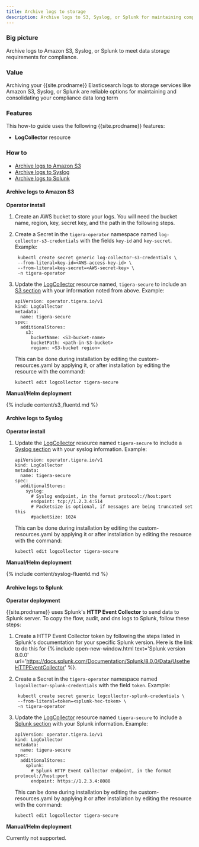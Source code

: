 ```yaml
---
title: Archive logs to storage
description: Archive logs to S3, Syslog, or Splunk for maintaining compliance data.
---
```


### Big picture

Archive logs to Amazon S3, Syslog, or Splunk to meet data storage requirements for compliance.

### Value

Archiving your {{site.prodname}} Elasticsearch logs to storage services like Amazon S3, Syslog, or Splunk are reliable 
options for maintaining and consolidating your compliance data long term

### Features

This how-to guide uses the following {{site.prodname}} features:
- **LogCollector** resource

### How to

* [Archive logs to Amazon S3](#archive-logs-to-amazon-s3)
* [Archive logs to Syslog](#archive-logs-to-syslog)
* [Archive logs to Splunk](#archive-logs-to-splunk)


#### Archive logs to Amazon S3

**Operator install**

1. Create an AWS bucket to store your logs.
   You will need the bucket name, region, key, secret key, and the path in the following steps.

2. Create a Secret in the `tigera-operator` namespace named `log-collector-s3-credentials` with the fields `key-id` and `key-secret`.
   Example:

   ```
    kubectl create secret generic log-collector-s3-credentials \
    --from-literal=key-id=<AWS-access-key-id> \
    --from-literal=key-secret=<AWS-secret-key> \
    -n tigera-operator
   ```

3. Update the [LogCollector]({{site.baseurl}}/reference/installation/api#operator.tigera.io/v1.LogCollector)
   resource named, `tigera-secure` to include an [S3 section]({{site.baseurl}}/reference/installation/api#operator.tigera.io/v1.S3StoreSpec)
   with your information noted from above.
   Example:

   ```
   apiVersion: operator.tigera.io/v1
   kind: LogCollector
   metadata:
     name: tigera-secure
   spec:
     additionalStores:
       s3:
         bucketName: <S3-bucket-name>
         bucketPath: <path-in-S3-bucket>
         region: <S3-bucket region>
   ```
   This can be done during installation by editing the custom-resources.yaml
   by applying it, or after installation by editing the resource with the command:

   ```
   kubectl edit logcollector tigera-secure
   ```

**Manual/Helm deployment**

{% include content/s3_fluentd.md %}


#### Archive logs to Syslog

**Operator install**

1. Update the
   [LogCollector]({{site.baseurl}}/reference/installation/api#operator.tigera.io/v1.LogCollector)
   resource named `tigera-secure` to include
   a [Syslog section]({{site.baseurl}}/reference/installation/api#operator.tigera.io/v1.SyslogStoreSpec)
   with your syslog information.
   Example:
   ```
   apiVersion: operator.tigera.io/v1
   kind: LogCollector
   metadata:
     name: tigera-secure
   spec:
     additionalStores:
       syslog:
         # Syslog endpoint, in the format protocol://host:port
         endpoint: tcp://1.2.3.4:514
         # Packetsize is optional, if messages are being truncated set this
         #packetSize: 1024
   ```
   This can be done during installation by editing the custom-resources.yaml
   by applying it or after installation by editing the resource with the command:
   ```
   kubectl edit logcollector tigera-secure
   ```

**Manual/Helm deployment**

{% include content/syslog-fluentd.md %}


#### Archive logs to Splunk

**Operator deployment**

{{site.prodname}} uses Splunk's **HTTP Event Collector** to send data to Splunk server. To copy the flow, audit, and dns logs to Splunk, follow these steps:

1. Create a HTTP Event Collector token by following the steps listed in Splunk's documentation for your specific Splunk version. Here is the link to do this for {% include open-new-window.html text='Splunk version 8.0.0' url='https://docs.splunk.com/Documentation/Splunk/8.0.0/Data/UsetheHTTPEventCollector' %}.

2. Create a Secret in the `tigera-operator` namespace named `logcollector-splunk-credentials` with the field `token`.
   Example:

   ```
    kubectl create secret generic logcollector-splunk-credentials \
    --from-literal=token=<splunk-hec-token> \
    -n tigera-operator
   ```

3. Update the
   [LogCollector]({{site.baseurl}}/reference/installation/api#operator.tigera.io/v1.LogCollector)
   resource named `tigera-secure` to include
   a [Splunk section]({{site.baseurl}}/reference/installation/api#operator.tigera.io/v1.SplunkStoreSpec)
   with your Splunk information.
   Example:
   ```
   apiVersion: operator.tigera.io/v1
   kind: LogCollector
   metadata:
     name: tigera-secure
   spec:
     additionalStores:
       splunk:
         # Splunk HTTP Event Collector endpoint, in the format protocol://host:port
         endpoint: https://1.2.3.4:8088
   ```
   This can be done during installation by editing the custom-resources.yaml
   by applying it or after installation by editing the resource with the command:
   ```
   kubectl edit logcollector tigera-secure
   ```

**Manual/Helm deployment**

Currently not supported.
